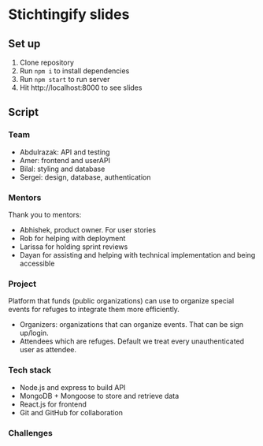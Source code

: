 # Stichtingify slides

## Set up

1. Clone repository
2. Run `npm i` to install dependencies
3. Run `npm start` to run server
4. Hit http://localhost:8000 to see slides

## Script

### Team

- Abdulrazak: API and testing
- Amer: frontend and userAPI
- Bilal: styling and database
- Sergei: design, database, authentication

### Mentors

Thank you to mentors:

- Abhishek, product owner. For user stories
- Rob for helping with deployment
- Larissa for holding sprint reviews
- Dayan for assisting and helping with technical implementation and being accessible

### Project

Platform that funds (public organizations) can use to organize special events for refuges to integrate them more efficiently.

- Organizers: organizations that can organize events. That can be sign up/login.
- Attendees which are refuges. Default we treat every unauthenticated user as attendee.

### Tech stack

- Node.js and express to build API
- MongoDB + Mongoose to store and retrieve data
- React.js for frontend
- Git and GitHub for collaboration

### Challenges
